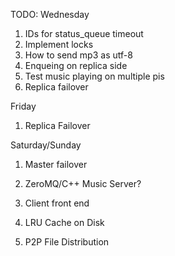 TODO:
Wednesday
1) IDs for status_queue timeout
2) Implement locks
3) How to send mp3 as utf-8
4) Enqueing on replica side
5) Test music playing on multiple pis
6) Replica failover

Friday
1) Replica Failover

Saturday/Sunday
1) Master failover

1) ZeroMQ/C++ Music Server?
2) Client front end
3) LRU Cache on Disk
4) P2P File Distribution
